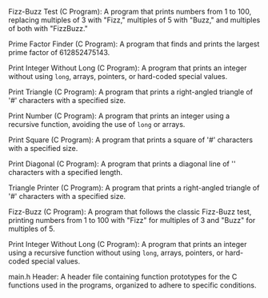 Fizz-Buzz Test (C Program): A program that prints numbers from 1 to 100, replacing multiples of 3 with "Fizz," multiples of 5 with "Buzz," and multiples of both with "FizzBuzz."

Prime Factor Finder (C Program): A program that finds and prints the largest prime factor of 612852475143.

Print Integer Without Long (C Program): A program that prints an integer without using `long`, arrays, pointers, or hard-coded special values.

Print Triangle (C Program): A program that prints a right-angled triangle of '#' characters with a specified size.

Print Number (C Program): A program that prints an integer using a recursive function, avoiding the use of `long` or arrays.

Print Square (C Program): A program that prints a square of '#' characters with a specified size.

Print Diagonal (C Program): A program that prints a diagonal line of '\' characters with a specified length.

Triangle Printer (C Program): A program that prints a right-angled triangle of '#' characters with a specified size.

Fizz-Buzz (C Program): A program that follows the classic Fizz-Buzz test, printing numbers from 1 to 100 with "Fizz" for multiples of 3 and "Buzz" for multiples of 5.

Print Integer Without Long (C Program): A program that prints an integer using a recursive function without using `long`, arrays, pointers, or hard-coded special values.

main.h Header: A header file containing function prototypes for the C functions used in the programs, organized to adhere to specific conditions.


